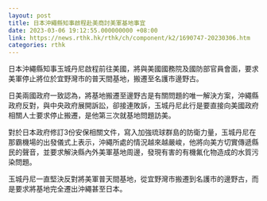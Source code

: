 ```yaml
---
layout: post
title: 日本沖繩縣知事啟程赴美商討美軍基地事宜
date: 2023-03-06 19:12:55.000000000 +08:00
link: https://news.rthk.hk/rthk/ch/component/k2/1690747-20230306.htm
categories: rthk
---
```


日本沖繩縣知事玉城丹尼啟程前往美國，將與美國國務院及國防部官員會面，要求美軍停止將位於宜野灣市的普天間基地，搬遷至名護市邊野古。

日美兩國政府一致認為，將基地搬遷至邊野古是有關問題的唯一解決方案，沖繩縣政府反對，與中央政府展開訴訟，卻接連敗訴，玉城丹尼此行是要直接向美國政府相關人士要求停止搬遷，是他第三次就基地問題訪美。

對於日本政府修訂3份安保相關文件，寫入加強琉球群島的防衛力量，玉城丹尼在那霸機場的出發儀式上表示，沖繩所處的情況越來越嚴峻，他將向美方切實傳遞縣民的聲音，並要求解決縣內外美軍基地周邊，發現有害的有機氟化物造成的水質污染問題。

玉城丹尼一直堅決反對將美軍普天間基地，從宜野灣市搬遷到名護市的邊野古，而是要求將基地完全遷出沖繩甚至日本。
